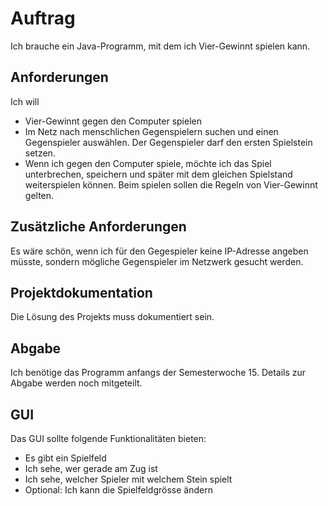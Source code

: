 # Auftrag
Ich brauche ein Java-Programm, mit dem ich Vier-Gewinnt spielen kann.

## Anforderungen
Ich will
  * Vier-Gewinnt gegen den Computer spielen
  * Im Netz nach menschlichen Gegenspielern suchen und einen Gegenspieler
    auswählen. Der Gegenspieler darf den ersten Spielstein setzen.
  * Wenn ich gegen den Computer spiele, möchte ich das Spiel unterbrechen,
    speichern und später mit dem gleichen Spielstand weiterspielen können.
Beim spielen sollen die Regeln von Vier-Gewinnt gelten.

## Zusätzliche Anforderungen
Es wäre schön, wenn ich für den Gegespieler keine IP-Adresse angeben müsste,
sondern mögliche Gegenspieler im Netzwerk gesucht werden.

## Projektdokumentation 
Die Lösung des Projekts muss dokumentiert sein.

## Abgabe
Ich benötige das Programm anfangs der Semesterwoche 15. Details zur Abgabe
werden noch mitgeteilt.

## GUI
Das GUI sollte folgende Funktionalitäten bieten:
  * Es gibt ein Spielfeld
  * Ich sehe, wer gerade am Zug ist
  * Ich sehe, welcher Spieler mit welchem Stein spielt
  * Optional: Ich kann die Spielfeldgrösse ändern
